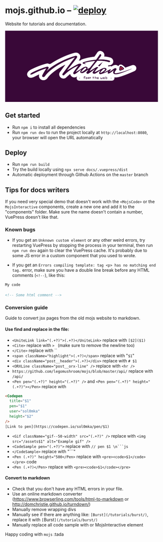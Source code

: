 # mojs.github.io – [![deploy](https://img.shields.io/github/workflow/status/mojs/mojs.github.io/Deploy%20docs)](https://github.com/mojs/mojs.github.io/actions?query=workflow:"Deploy%20docs")

Website for tutorials and documentation.

[![mo · js](logo.svg "mo · js")](https://mojs.github.io/)

## Get started
* Run `npm i` to install all dependencies
* Run `npm run dev` to run the project locally at `http://localhost:8080`, your browser will open the URL automatically

## Deploy
* Run `npm run build`
* Try the build locally using `npx serve docs/.vuepress/dist`
* Automatic deployment through Github Actions on the `master` branch

## Tips for docs writers
If you need very special demo that doesn't work with the `<MojsCode>` or the `MojsInteractive` components, create a new one and add it to the "components" folder. Make sure the name doesn't contain a number, VuePress doesn't like that.

### Known bugs
* If you get an `Unknown custom element` or any other weird errors, try restarting VuePress by stopping the process in your terminal, then run `npm run dev` again to clear the VuePress cache. It's probably due to some JS error in a custom component that you used to wrote.

* If you get an `Errors compiling template: tag <p> has no matching end tag.` error, make sure you have a double line break before any HTML comments (`<!--`), like this:

```md
My code

<!-- Some html comment -->
```

### Conversion guide
Guide to convert jsx pages from the old mojs website to markdown.

#### Use find and replace in the file:
- `<UniteLink link="(.+?)">(.+?)</UniteLink>` replace with `[$2]($1)`
- `<Cite>` replace with `> ` (make sure to remove the newline too)
- `</Cite>` replace with ``
- `<span className="highlight">(.+?)</span>` replace with "`$1`"
- `<div className="post__header">(.+?)</div>` replace with `# $1`
- `<ORXLine className="post__orx-line" />` replace with `<hr />`
- `https://github.com/legomushroom/mojs/blob/master/api/` replace with `/api/`
- `<Pen pen="(.+?)" height="(.+?)" />` and `<Pen pen="(.+?)" height="(.+?)"></Pen>` replace with
```html
<Codepen
  title="$1"
  pen="$1"
  user="sol0mka"
  height="$2"
/>
[Link to pen](https://codepen.io/sol0mka/pen/$1)
```
- `<Gif className="gif--50-width" src="(.+?)" />` replace with `<img src="/assets$1" alt="Example gif" />`
- `<CodeSample pen="(.+?)">` replace with `// pen $1 \n```js`
- `</CodeSample>` replace with "```"
- `<Pen (.+?)" height="500</Pen>` replace with `<pre><code>$1</code></pre>` code
- `<Pen (.+?)</Pen>` replace with `<pre><code>$1</code></pre>`

#### Convert to markdown
- Check that you don't have any HTML errors in your file.
- Use an online markdown converter (https://www.browserling.com/tools/html-to-markdown or http://domchristie.github.io/turndown/)
- Manually remove wrapping divs
- Manually see if there are anything like: ``[Burst](/tutorials/burst/)``, replace it with `[`Burst`](/tutorials/burst/)`
- Manually replace all code sample with <MojsDemo code=" the code " penSource="the codepen id" /> or MojsInteractive element

Happy coding with `mojs` :tada
